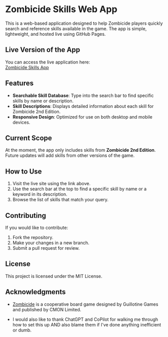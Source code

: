 # Zombicide Skills Web App

This is a web-based application designed to help Zombicide players quickly search and reference skills available in the game. The app is simple, lightweight, and hosted live using GitHub Pages.

## Live Version of the App

You can access the live application here:  
[Zombicide Skills App](https://kennethdenson.github.io/zombicide-skills-app/)

## Features

- **Searchable Skill Database**: Type into the search bar to find specific skills by name or description.
- **Skill Descriptions**: Displays detailed information about each skill for Zombicide 2nd Edition.
- **Responsive Design**: Optimized for use on both desktop and mobile devices.

## Current Scope

At the moment, the app only includes skills from **Zombicide 2nd Edition**. Future updates will add skills from other versions of the game.

## How to Use

1. Visit the live site using the link above.
2. Use the search bar at the top to find a specific skill by name or a keyword in its description.
3. Browse the list of skills that match your query.

## Contributing

If you would like to contribute:

1. Fork the repository.
2. Make your changes in a new branch.
3. Submit a pull request for review.

## License

This project is licensed under the MIT License.

## Acknowledgments

- [Zombicide](https://www.zombicide.com/) is a cooperative board game designed by Guillotine Games and published by CMON Limited.

- I would also like to thank ChatGPT and CoPilot for walking me through how to set this up AND also blame them if I've done anything inefficient or dumb.